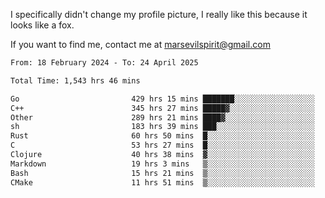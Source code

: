 I specifically didn't change my profile picture, I really like this because it looks like a fox.

If you want to find me, contact me at marsevilspirit@gmail.com

<!--START_SECTION:waka-->

```txt
From: 18 February 2024 - To: 24 April 2025

Total Time: 1,543 hrs 46 mins

Go                         429 hrs 15 mins ███████░░░░░░░░░░░░░░░░░░   27.81 %
C++                        345 hrs 27 mins █████▓░░░░░░░░░░░░░░░░░░░   22.38 %
Other                      289 hrs 21 mins ████▓░░░░░░░░░░░░░░░░░░░░   18.74 %
sh                         183 hrs 39 mins ███░░░░░░░░░░░░░░░░░░░░░░   11.90 %
Rust                       60 hrs 50 mins  █░░░░░░░░░░░░░░░░░░░░░░░░   03.94 %
C                          53 hrs 27 mins  █░░░░░░░░░░░░░░░░░░░░░░░░   03.46 %
Clojure                    40 hrs 38 mins  ▓░░░░░░░░░░░░░░░░░░░░░░░░   02.63 %
Markdown                   19 hrs 3 mins   ▒░░░░░░░░░░░░░░░░░░░░░░░░   01.23 %
Bash                       15 hrs 21 mins  ▒░░░░░░░░░░░░░░░░░░░░░░░░   00.99 %
CMake                      11 hrs 51 mins  ▒░░░░░░░░░░░░░░░░░░░░░░░░   00.77 %
```

<!--END_SECTION:waka-->
